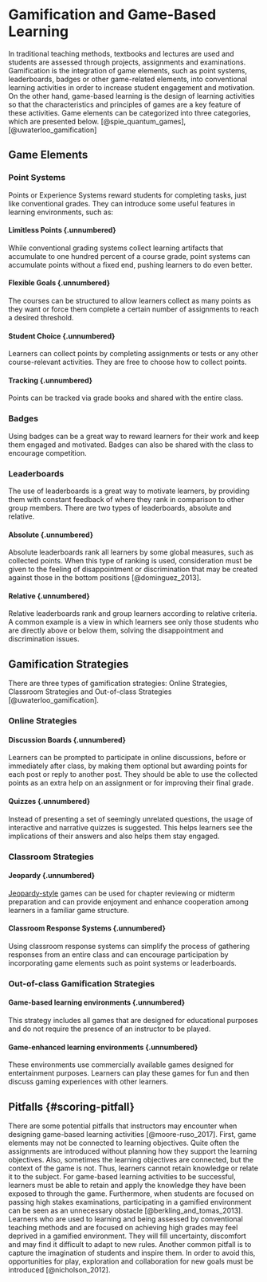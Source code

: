# Gamification and Game-Based Learning

In traditional teaching methods, textbooks and lectures are used and students are assessed through projects, assignments and examinations. Gamification is the integration of game elements, such as point systems, leaderboards, badges or other game-related elements, into conventional learning activities in order to increase student engagement and motivation. On the other hand, game-based learning is the design of learning activities so that the characteristics and principles of games are a key feature of these activities. Game elements can be categorized into three categories, which are presented below. [@spie_quantum_games], [@uwaterloo_gamification]

## Game Elements

### Point Systems

Points or Experience Systems reward students for completing tasks, just like conventional grades. They can introduce some useful features in learning environments, such as:

#### Limitless Points {.unnumbered}

While conventional grading systems collect learning artifacts that accumulate to one hundred percent of a course grade, point systems can accumulate points without a fixed end, pushing learners to do even better.

#### Flexible Goals {.unnumbered}

The courses can be structured to allow learners collect as many points as they want or force them complete a certain number of assignments to reach a desired threshold.

#### Student Choice {.unnumbered}

Learners can collect points by completing assignments or tests or any other course-relevant activities. They are free to choose how to collect points.

#### Tracking {.unnumbered}

Points can be tracked via grade books and shared with the entire class.

### Badges

Using badges can be a great way to reward learners for their work and keep them engaged and motivated. Badges can also be shared with the class to encourage competition.

### Leaderboards

The use of leaderboards is a great way to motivate learners, by providing them with constant feedback of where they rank in comparison to other group members. There are two types of leaderboards, absolute and relative.

#### Absolute {.unnumbered}

Absolute leaderboards rank all learners by some global measures, such as collected points. When this type of ranking is used, consideration must be given to the feeling of disappointment or discrimination that may be created against those in the bottom positions [@dominguez_2013].

#### Relative {.unnumbered}

Relative leaderboards rank and group learners according to relative criteria. A common example is a view in which learners see only those students who are directly above or below them, solving the disappointment and discrimination issues.

## Gamification Strategies

There are three types of gamification strategies: Online Strategies, Classroom Strategies and Out-of-class Strategies [@uwaterloo_gamification].

### Online Strategies

#### Discussion Boards {.unnumbered}

Learners can be prompted to participate in online discussions, before or immediately after class, by making them optional but awarding points for each post or reply to another post. They should be able to use the collected points as an extra help on an assignment or for improving their final grade.

#### Quizzes {.unnumbered}

Instead of presenting a set of seemingly unrelated questions, the usage of interactive and narrative quizzes is suggested. This helps learners see the implications of their answers and also helps them stay engaged.

### Classroom Strategies

#### Jeopardy {.unnumbered}

[Jeopardy-style](https://en.wikipedia.org/wiki/Jeopardy!) games can be used for chapter reviewing or midterm preparation and can provide enjoyment and enhance cooperation among learners in a familiar game structure.

#### Classroom Response Systems {.unnumbered}

Using classroom response systems can simplify the process of gathering responses from an entire class and can encourage participation by incorporating game elements such as point systems or leaderboards.

### Out-of-class Gamification Strategies

#### Game-based learning environments {.unnumbered}

This strategy includes all games that are designed for educational purposes and do not require the presence of an instructor to be played.

#### Game-enhanced learning environments {.unnumbered}

These environments use commercially available games designed for entertainment purposes. Learners can play these games for fun and then discuss gaming experiences with other learners.

## Pitfalls {#scoring-pitfall}

There are some potential pitfalls that instructors may encounter when designing game-based learning activities [@moore-ruso_2017]. First, game elements may not be connected to learning objectives. Quite often the assignments are introduced without planning how they support the learning objectives. Also, sometimes the learning objectives are connected, but the context of the game is not. Thus, learners cannot retain knowledge or relate it to the subject. For game-based learning activities to be successful, learners must be able to retain and apply the knowledge they have been exposed to through the game. Furthermore, when students are focused on passing high stakes examinations, participating in a gamified environment can be seen as an unnecessary obstacle [@berkling_and_tomas_2013]. Learners who are used to learning and being assessed by conventional teaching methods and are focused on achieving high grades may feel deprived in a gamified environment. They will fill uncertainty, discomfort and may find it difficult to adapt to new rules. Another common pitfall is to capture the imagination of students and inspire them. In order to avoid this, opportunities for play, exploration and collaboration for new goals must be introduced [@nicholson_2012].
